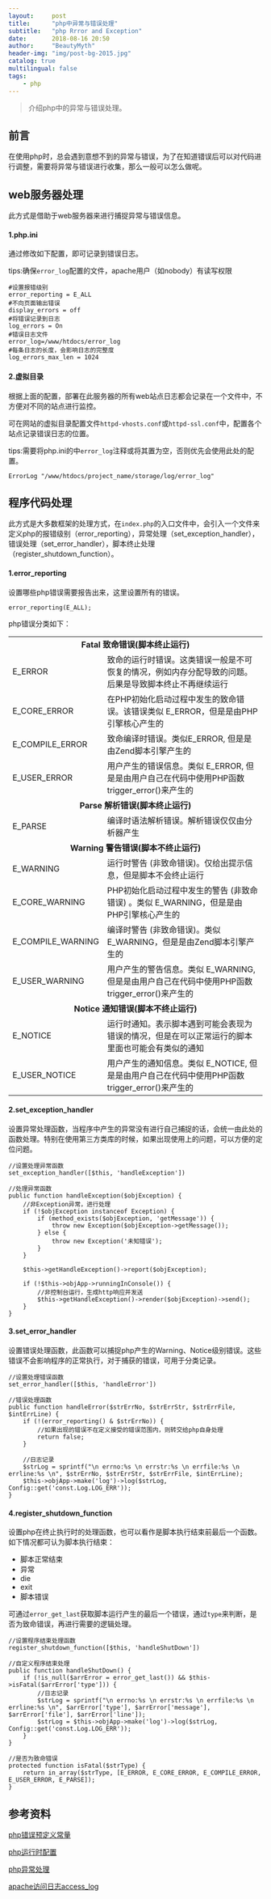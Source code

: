 ```yaml
---
layout:     post
title:      "php中异常与错误处理"
subtitle:   "php Rrror and Exception"
date:       2018-08-16 20:50
author:     "BeautyMyth"
header-img: "img/post-bg-2015.jpg"
catalog: true
multilingual: false
tags:
    - php
---
```


> 介绍php中的异常与错误处理。

## 前言

<p>
在使用php时，总会遇到意想不到的异常与错误，为了在知道错误后可以对代码进行调整，需要将异常与错误进行收集，那么一般可以怎么做呢。
</p>

## web服务器处理

<p>
此方式是借助于web服务器来进行捕捉异常与错误信息。
</p>

#### 1.php.ini

<p>
通过修改如下配置，即可记录到错误日志。
</p>

<p>
tips:确保<code>error_log</code>配置的文件，apache用户（如nobody）有读写权限
</p>

```
#设置报错级别
error_reporting = E_ALL
#不向页面输出错误
display_errors = off
#将错误记录到日志
log_errors = On
#错误日志文件
error_log=/www/htdocs/error_log
#每条日志的长度，会影响日志的完整度
log_errors_max_len = 1024
```

#### 2.虚拟目录

<p>
根据上面的配置，部署在此服务器的所有web站点日志都会记录在一个文件中，不方便对不同的站点进行监控。
</p>

<p>
可在网站的虚拟目录配置文件<code>httpd-vhosts.conf</code>或<code>httpd-ssl.conf</code>中，配置各个站点记录错误日志的位置。
</p>

<p>
tips:需要将php.ini的中<code>error_log</code>注释或将其置为空，否则优先会使用此处的配置。
</p>

```
ErrorLog "/www/htdocs/project_name/storage/log/error_log"
```


## 程序代码处理

<p>
此方式是大多数框架的处理方式，在<code>index.php</code>的入口文件中，会引入一个文件来定义php的报错级别（error_reporting），异常处理（set_exception_handler），错误处理（set_error_handler），脚本终止处理（register_shutdown_function）。
</p>

#### 1.error_reporting

<p>
设置哪些php错误需要报告出来，这里设置所有的错误。
</p>

```
error_reporting(E_ALL);
```
<p>
php错误分类如下：
</p>

<table>
    <tr>
        <td colspan="2" style="text-align:center;font-weight:bold;">Fatal 致命错误(脚本终止运行)</td>
    </tr>
    <tr>
        <td>E_ERROR</td>
        <td>致命的运行时错误。这类错误一般是不可恢复的情况，例如内存分配导致的问题。后果是导致脚本终止不再继续运行</td>
    </tr>
    <tr>
        <td>E_CORE_ERROR</td>
        <td>在PHP初始化启动过程中发生的致命错误。该错误类似 E_ERROR，但是是由PHP引擎核心产生的</td>
    </tr>
    <tr>
        <td>E_COMPILE_ERROR</td>
        <td>致命编译时错误。类似E_ERROR, 但是是由Zend脚本引擎产生的</td>
    </tr>
    <tr>
        <td>E_USER_ERROR</td>
        <td>用户产生的错误信息。类似 E_ERROR, 但是是由用户自己在代码中使用PHP函数 trigger_error()来产生的</td>
    </tr>
    <tr>
        <td colspan="2" style="text-align:center;font-weight:bold;">Parse 解析错误(脚本终止运行)</td>
    </tr>
    <tr>
        <td>E_PARSE</td>
        <td>编译时语法解析错误。解析错误仅仅由分析器产生</td>
    </tr>
    <tr>
        <td colspan="2" style="text-align:center;font-weight:bold;">Warning 警告错误(脚本不终止运行)</td>
    </tr>
    <tr>
        <td>E_WARNING</td>
        <td>运行时警告 (非致命错误)。仅给出提示信息，但是脚本不会终止运行</td>
    </tr>
    <tr>
        <td>E_CORE_WARNING</td>
        <td>PHP初始化启动过程中发生的警告 (非致命错误) 。类似 E_WARNING，但是是由PHP引擎核心产生的</td>
    </tr>
    <tr>
        <td>E_COMPILE_WARNING</td>
        <td>编译时警告 (非致命错误)。类似 E_WARNING，但是是由Zend脚本引擎产生的</td>
    </tr>
    <tr>
        <td>E_USER_WARNING</td>
        <td>用户产生的警告信息。类似 E_WARNING, 但是是由用户自己在代码中使用PHP函数 trigger_error()来产生的</td>
    </tr>
    <tr>
        <td colspan="2" style="text-align:center;font-weight:bold;">Notice 通知错误(脚本不终止运行)</td>
    </tr>
    <tr>
        <td>E_NOTICE</td>
        <td>运行时通知。表示脚本遇到可能会表现为错误的情况，但是在可以正常运行的脚本里面也可能会有类似的通知</td>
    </tr>
    <tr>
        <td>E_USER_NOTICE</td>
        <td>用户产生的通知信息。类似 E_NOTICE, 但是是由用户自己在代码中使用PHP函数 trigger_error()来产生的</td>
    </tr>
</table>


#### 2.set_exception_handler

<p>
设置异常处理函数，当程序中产生的异常没有进行自己捕捉的话，会统一由此处的函数处理。特别在使用第三方类库的时候，如果出现使用上的问题，可以方便的定位问题。
</p>

```
//设置处理异常函数
set_exception_handler([$this, 'handleException'])
```

```
//处理异常函数
public function handleException($objException) {
    //非Exception异常，进行处理
    if (!$objException instanceof Exception) {
        if (method_exists($objException, 'getMessage')) {
            throw new Exception($objException->getMessage());
        } else {
            throw new Exception('未知错误');
        }
    }

    $this->getHandleException()->report($objException);

    if (!$this->objApp->runningInConsole()) {
        //非控制台运行，生成http响应并发送
        $this->getHandleException()->render($objException)->send();
    }
}
```

#### 3.set_error_handler

<p>
设置错误处理函数，此函数可以捕捉php产生的Warning、Notice级别错误。这些错误不会影响程序的正常执行，对于捕获的错误，可用于分类记录。
</p>

```
//设置处理错误函数
set_error_handler([$this, 'handleError'])
```

```
//错误处理函数
public function handleError($strErrNo, $strErrStr, $strErrFile, $intErrLine) {
    if (!(error_reporting() & $strErrNo)) {
        //如果出现的错误不在定义接受的错误范围内，则转交给php自身处理
        return false;
    }

    //日志记录
    $strLog = sprintf("\n errno:%s \n errstr:%s \n errfile:%s \n errline:%s \n", $strErrNo, $strErrStr, $strErrFile, $intErrLine);
    $this->objApp->make('log')->log($strLog, Config::get('const.Log.LOG_ERR'));
}
```

#### 4.register_shutdown_function

<p>
设置php在终止执行时的处理函数，也可以看作是脚本执行结束前最后一个函数。如下情况都可认为脚本执行结束：
</p>

- 脚本正常结束
- 异常
- die
- exit
- 脚本错误

<p>
可通过<code>error_get_last</code>获取脚本运行产生的最后一个错误，通过<code>type</code>来判断，是否为致命错误，再进行需要的逻辑处理。
</p>

```
//设置程序结束处理函数
register_shutdown_function([$this, 'handleShutDown'])
```

```
//自定义程序结束处理
public function handleShutDown() {
    if (!is_null($arrError = error_get_last()) && $this->isFatal($arrError['type'])) {
        //日志记录
        $strLog = sprintf("\n errno:%s \n errstr:%s \n errfile:%s \n errline:%s \n", $arrError['type'], $arrError['message'], $arrError['file'], $arrError['line']);
        $strLog = $this->objApp->make('log')->log($strLog, Config::get('const.Log.LOG_ERR'));
    }
}

//是否为致命错误
protected function isFatal($strType) {
    return in_array($strType, [E_ERROR, E_CORE_ERROR, E_COMPILE_ERROR, E_USER_ERROR, E_PARSE]);
}
```

## 参考资料

[php错误预定义常量](http://php.net/manual/zh/errorfunc.constants.php)

[php运行时配置](http://php.net/manual/zh/errorfunc.configuration.php)

[php异常处理](https://www.cnblogs.com/zyf-zhaoyafei/p/6928149.html)

[apache访问日志access_log](https://blog.csdn.net/zonghua521/article/details/78240038?locationNum=9&fps=1)
